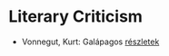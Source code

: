 # Literary Criticism

- Vonnegut, Kurt: Galápagos [részletek](_details/%7Bopf.creator%7D.md#id_1619)